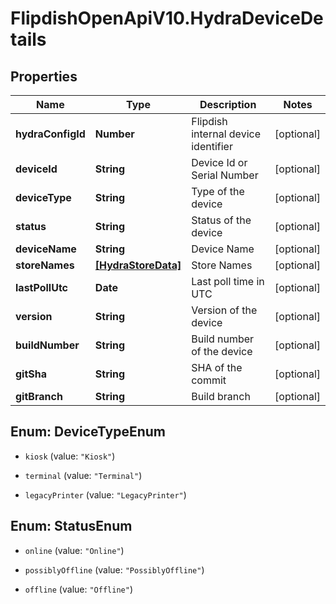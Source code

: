 # FlipdishOpenApiV10.HydraDeviceDetails

## Properties
Name | Type | Description | Notes
------------ | ------------- | ------------- | -------------
**hydraConfigId** | **Number** | Flipdish internal device identifier | [optional] 
**deviceId** | **String** | Device Id or Serial Number | [optional] 
**deviceType** | **String** | Type of the device | [optional] 
**status** | **String** | Status of the device | [optional] 
**deviceName** | **String** | Device Name | [optional] 
**storeNames** | [**[HydraStoreData]**](HydraStoreData.md) | Store Names | [optional] 
**lastPollUtc** | **Date** | Last poll time in UTC | [optional] 
**version** | **String** | Version of the device | [optional] 
**buildNumber** | **String** | Build number of the device | [optional] 
**gitSha** | **String** | SHA of the commit | [optional] 
**gitBranch** | **String** | Build branch | [optional] 


<a name="DeviceTypeEnum"></a>
## Enum: DeviceTypeEnum


* `kiosk` (value: `"Kiosk"`)

* `terminal` (value: `"Terminal"`)

* `legacyPrinter` (value: `"LegacyPrinter"`)




<a name="StatusEnum"></a>
## Enum: StatusEnum


* `online` (value: `"Online"`)

* `possiblyOffline` (value: `"PossiblyOffline"`)

* `offline` (value: `"Offline"`)




